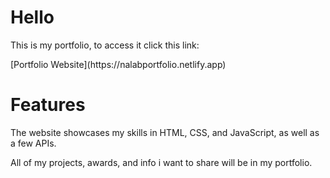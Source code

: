 # Hello
<p>This is my portfolio, to access it click this link:</p>  
[Portfolio Website](https://nalabportfolio.netlify.app)

# Features
<p>The website showcases my skills in HTML, CSS, and JavaScript, as well as a few APIs.</p>
<p>All of my projects, awards, and info i want to share will be in my portfolio.</p>
